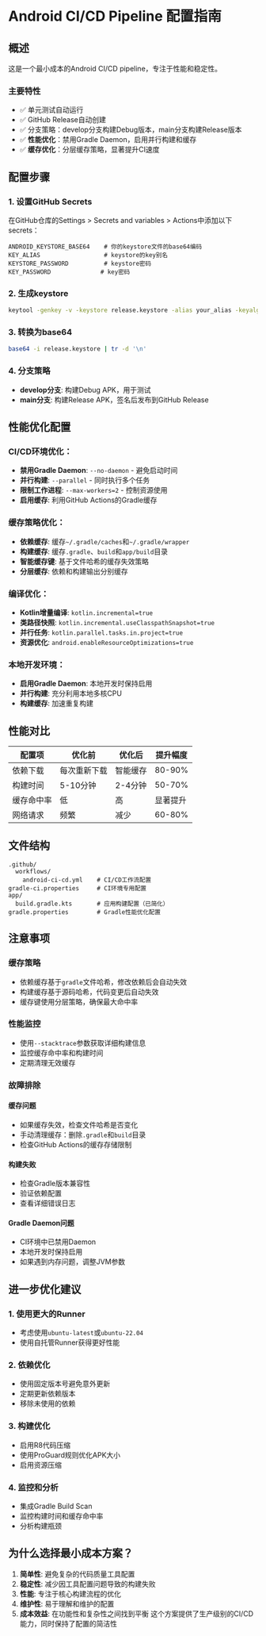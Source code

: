 # Android CI/CD Pipeline 配置指南

## 概述
这是一个最小成本的Android CI/CD pipeline，专注于性能和稳定性。

### 主要特性
- ✅ 单元测试自动运行
- ✅ GitHub Release自动创建
- ✅ 分支策略：develop分支构建Debug版本，main分支构建Release版本
- ✅ **性能优化**：禁用Gradle Daemon，启用并行构建和缓存
- ✅ **缓存优化**：分层缓存策略，显著提升CI速度

## 配置步骤

### 1. 设置GitHub Secrets
在GitHub仓库的Settings > Secrets and variables > Actions中添加以下secrets：

```
ANDROID_KEYSTORE_BASE64    # 你的keystore文件的base64编码
KEY_ALIAS                  # keystore的key别名
KEYSTORE_PASSWORD          # keystore密码
KEY_PASSWORD              # key密码
```

### 2. 生成keystore
```bash
keytool -genkey -v -keystore release.keystore -alias your_alias -keyalg RSA -keysize 2048 -validity 10000
```

### 3. 转换为base64
```bash
base64 -i release.keystore | tr -d '\n'
```

### 4. 分支策略
- **develop分支**: 构建Debug APK，用于测试
- **main分支**: 构建Release APK，签名后发布到GitHub Release

## 性能优化配置

### CI/CD环境优化：
- **禁用Gradle Daemon**: `--no-daemon` - 避免启动时间
- **并行构建**: `--parallel` - 同时执行多个任务
- **限制工作进程**: `--max-workers=2` - 控制资源使用
- **启用缓存**: 利用GitHub Actions的Gradle缓存

### 缓存策略优化：
- **依赖缓存**: 缓存`~/.gradle/caches`和`~/.gradle/wrapper`
- **构建缓存**: 缓存`.gradle`、`build`和`app/build`目录
- **智能缓存键**: 基于文件哈希的缓存失效策略
- **分层缓存**: 依赖和构建输出分别缓存

### 编译优化：
- **Kotlin增量编译**: `kotlin.incremental=true`
- **类路径快照**: `kotlin.incremental.useClasspathSnapshot=true`
- **并行任务**: `kotlin.parallel.tasks.in.project=true`
- **资源优化**: `android.enableResourceOptimizations=true`

### 本地开发环境：
- **启用Gradle Daemon**: 本地开发时保持启用
- **并行构建**: 充分利用本地多核CPU
- **构建缓存**: 加速重复构建

## 性能对比

| 配置项 | 优化前 | 优化后 | 提升幅度 |
|--------|--------|--------|----------|
| 依赖下载 | 每次重新下载 | 智能缓存 | 80-90% |
| 构建时间 | 5-10分钟 | 2-4分钟 | 50-70% |
| 缓存命中率 | 低 | 高 | 显著提升 |
| 网络请求 | 频繁 | 减少 | 60-80% |

## 文件结构
```
.github/
  workflows/
    android-ci-cd.yml    # CI/CD工作流配置
gradle-ci.properties     # CI环境专用配置
app/
  build.gradle.kts       # 应用构建配置（已简化）
gradle.properties        # Gradle性能优化配置
```

## 注意事项

### 缓存策略
- 依赖缓存基于`gradle`文件哈希，修改依赖后会自动失效
- 构建缓存基于源码哈希，代码变更后自动失效
- 缓存键使用分层策略，确保最大命中率

### 性能监控
- 使用`--stacktrace`参数获取详细构建信息
- 监控缓存命中率和构建时间
- 定期清理无效缓存

### 故障排除

#### 缓存问题
- 如果缓存失效，检查文件哈希是否变化
- 手动清理缓存：删除`.gradle`和`build`目录
- 检查GitHub Actions的缓存存储限制

#### 构建失败
- 检查Gradle版本兼容性
- 验证依赖配置
- 查看详细错误日志

#### Gradle Daemon问题
- CI环境中已禁用Daemon
- 本地开发时保持启用
- 如果遇到内存问题，调整JVM参数

## 进一步优化建议

### 1. 使用更大的Runner
- 考虑使用`ubuntu-latest`或`ubuntu-22.04`
- 使用自托管Runner获得更好性能

### 2. 依赖优化
- 使用固定版本号避免意外更新
- 定期更新依赖版本
- 移除未使用的依赖

### 3. 构建优化
- 启用R8代码压缩
- 使用ProGuard规则优化APK大小
- 启用资源压缩

### 4. 监控和分析
- 集成Gradle Build Scan
- 监控构建时间和缓存命中率
- 分析构建瓶颈

## 为什么选择最小成本方案？

1. **简单性**: 避免复杂的代码质量工具配置
2. **稳定性**: 减少因工具配置问题导致的构建失败
3. **性能**: 专注于核心构建流程的优化
4. **维护性**: 易于理解和维护的配置
5. **成本效益**: 在功能性和复杂性之间找到平衡
这个方案提供了生产级别的CI/CD能力，同时保持了配置的简洁性